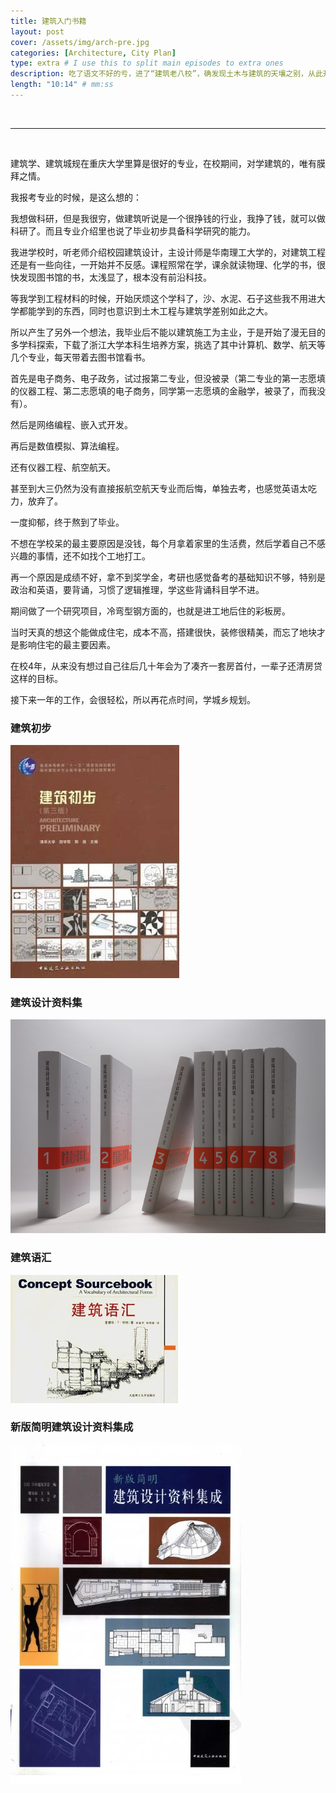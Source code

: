 ```yaml
---
title: 建筑入门书籍
layout: post
cover: /assets/img/arch-pre.jpg
categories: [Architecture, City Plan]
type: extra # I use this to split main episodes to extra ones
description: 吃了语文不好的亏，进了“建筑老八校”，确发现土木与建筑的天壤之别，从此开始了充满遗憾的求学历程，好在完整的读完了。
length: "10:14" # mm:ss
---
```


<br>
<hr>
<br>

建筑学、建筑城规在重庆大学里算是很好的专业，在校期间，对学建筑的，唯有膜拜之情。

我报考专业的时候，是这么想的：

我想做科研，但是我很穷，做建筑听说是一个很挣钱的行业，我挣了钱，就可以做科研了。而且专业介绍里也说了毕业初步具备科学研究的能力。

我进学校时，听老师介绍校园建筑设计，主设计师是华南理工大学的，对建筑工程还是有一些向往，一开始并不反感。课程照常在学，课余就读物理、化学的书，很快发现图书馆的书，太浅显了，根本没有前沿科技。

等我学到工程材料的时候，开始厌烦这个学科了，沙、水泥、石子这些我不用进大学都能学到的东西，同时也意识到土木工程与建筑学差别如此之大。

所以产生了另外一个想法，我毕业后不能以建筑施工为主业，于是开始了漫无目的多学科探索，下载了浙江大学本科生培养方案，挑选了其中计算机、数学、航天等几个专业，每天带着去图书馆看书。

首先是电子商务、电子政务，试过报第二专业，但没被录（第二专业的第一志愿填的仪器工程、第二志愿填的电子商务，同学第一志愿填的金融学，被录了，而我没有）。

然后是网络编程、嵌入式开发。

再后是数值模拟、算法编程。

还有仪器工程、航空航天。

甚至到大三仍然为没有直接报航空航天专业而后悔，单独去考，也感觉英语太吃力，放弃了。

一度抑郁，终于熬到了毕业。

不想在学校呆的最主要原因是没钱，每个月拿着家里的生活费，然后学着自己不感兴趣的事情，还不如找个工地打工。

再一个原因是成绩不好，拿不到奖学金，考研也感觉备考的基础知识不够，特别是政治和英语，要背诵，习惯了逻辑推理，学这些背诵科目学不进。

期间做了一个研究项目，冷弯型钢方面的，也就是进工地后住的彩板房。

当时天真的想这个能做成住宅，成本不高，搭建很快，装修很精美，而忘了地块才是影响住宅的最主要因素。

在校4年，从来没有想过自己往后几十年会为了凑齐一套房首付，一辈子还清房贷这样的目标。


接下来一年的工作，会很轻松，所以再花点时间，学城乡规划。







### 建筑初步

![alt 建筑初步](/assets/img/arch-pre.jpg)


### <!-- 建筑设计教程 -->


### 建筑设计资料集

![alt 建筑设计资料集](/assets/img/arch-lib.jpg)

### 建筑语汇

![alt 建筑语汇](/assets/img/arch-voc.jpg)

### 新版简明建筑设计资料集成

![alt 新版简明建筑设计资料集成](/assets/img/arch-simp.jpg)

